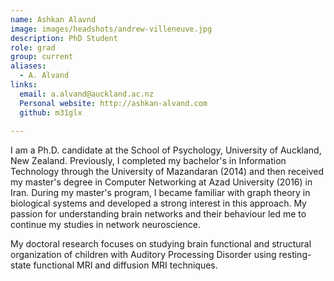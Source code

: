 ```yaml
---
name: Ashkan Alavnd
image: images/headshots/andrew-villeneuve.jpg
description: PhD Student
role: grad
group: current
aliases:
  - A. Alvand
links:
  email: a.alvand@auckland.ac.nz
  Personal website: http://ashkan-alvand.com
  github: m31glx
  
---
```


I am a Ph.D. candidate at the School of Psychology, University of Auckland, New Zealand. Previously, I completed my bachelor's in Information Technology through the University of Mazandaran (2014) and then received my master's degree in Computer Networking at Azad University (2016) in Iran. During my master's program, I became familiar with graph theory in biological systems and developed a strong interest in this approach. My passion for understanding brain networks and their behaviour led me to continue my studies in network neuroscience.

My doctoral research focuses on studying brain functional and structural organization of children with Auditory Processing Disorder using resting-state functional MRI and diffusion MRI techniques.
